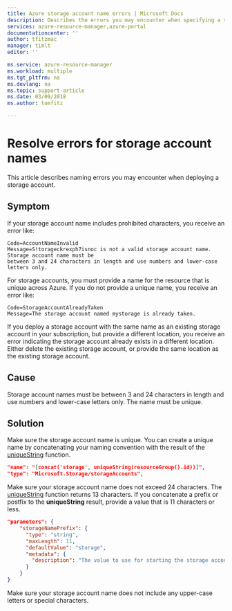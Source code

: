 ```yaml
---
title: Azure storage account name errors | Microsoft Docs
description: Describes the errors you may encounter when specifying a storage account name.
services: azure-resource-manager,azure-portal
documentationcenter: ''
author: tfitzmac
manager: timlt
editor: ''

ms.service: azure-resource-manager
ms.workload: multiple
ms.tgt_pltfrm: na
ms.devlang: na
ms.topic: support-article
ms.date: 03/09/2018
ms.author: tomfitz

---
```

# Resolve errors for storage account names

This article describes naming errors you may encounter when deploying a storage account.

## Symptom

If your storage account name includes prohibited characters, you receive an error like:

```
Code=AccountNameInvalid
Message=S!torageckrexph7isnoc is not a valid storage account name. Storage account name must be 
between 3 and 24 characters in length and use numbers and lower-case letters only.
```

For storage accounts, you must provide a name for the resource that is unique across Azure. If you do not provide a unique name, you receive an error like:

```
Code=StorageAccountAlreadyTaken
Message=The storage account named mystorage is already taken.
```

If you deploy a storage account with the same name as an existing storage account in your subscription, but provide a different location, you receive an error indicating the storage account already exists in a different location. Either delete the existing storage account, or provide the same location as the existing storage account.

## Cause

Storage account names must be between 3 and 24 characters in length and use numbers and lower-case letters only. The name must be unique.

## Solution

Make sure the storage account name is unique. You can create a unique name by concatenating your naming convention with the result of the [uniqueString](resource-group-template-functions-string.md#uniquestring) function.

```json
"name": "[concat('storage', uniqueString(resourceGroup().id))]",
"type": "Microsoft.Storage/storageAccounts",
```

Make sure your storage account name does not exceed 24 characters. The [uniqueString](resource-group-template-functions-string.md#uniquestring) function returns 13 characters. If you concatenate a prefix or postfix to the **uniqueString** result, provide a value that is 11 characters or less.

```json
"parameters": {
    "storageNamePrefix": {
      "type": "string",
      "maxLength": 11,
      "defaultValue": "storage",
      "metadata": {
        "description": "The value to use for starting the storage account name."
      }
    }
}
```

Make sure your storage account name does not include any upper-case letters or special characters.